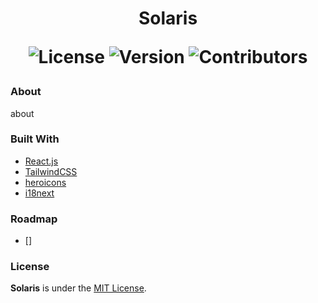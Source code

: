 <h1 align="center">
  Solaris
  
  ![License](https://img.shields.io/github/license/chxry/sun?style=flat-square)
  ![Version](https://img.shields.io/github/package-json/v/chxry/chxry.github.io?style=flat-square)
  ![Contributors](https://img.shields.io/github/contributors/chxry/sun?style=flat-square)
</h1>

### About
about

### Built With
- [React.js](https://reactjs.org)
- [TailwindCSS](https://tailwindcss.com)
- [heroicons](https://heroicons.com)
- [i18next](https://www.i18next.com/)

### Roadmap
- [] 

### License
**Solaris** is under the [MIT License](license.md).
